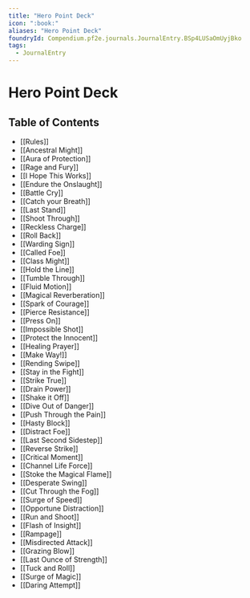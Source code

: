 ```yaml
---
title: "Hero Point Deck"
icon: ":book:"
aliases: "Hero Point Deck"
foundryId: Compendium.pf2e.journals.JournalEntry.BSp4LUSaOmUyjBko
tags:
  - JournalEntry
---
```


# Hero Point Deck

## Table of Contents

- [[Rules]]
- [[Ancestral Might]]
- [[Aura of Protection]]
- [[Rage and Fury]]
- [[I Hope This Works]]
- [[Endure the Onslaught]]
- [[Battle Cry]]
- [[Catch your Breath]]
- [[Last Stand]]
- [[Shoot Through]]
- [[Reckless Charge]]
- [[Roll Back]]
- [[Warding Sign]]
- [[Called Foe]]
- [[Class Might]]
- [[Hold the Line]]
- [[Tumble Through]]
- [[Fluid Motion]]
- [[Magical Reverberation]]
- [[Spark of Courage]]
- [[Pierce Resistance]]
- [[Press On]]
- [[Impossible Shot]]
- [[Protect the Innocent]]
- [[Healing Prayer]]
- [[Make Way!]]
- [[Rending Swipe]]
- [[Stay in the Fight]]
- [[Strike True]]
- [[Drain Power]]
- [[Shake it Off]]
- [[Dive Out of Danger]]
- [[Push Through the Pain]]
- [[Hasty Block]]
- [[Distract Foe]]
- [[Last Second Sidestep]]
- [[Reverse Strike]]
- [[Critical Moment]]
- [[Channel Life Force]]
- [[Stoke the Magical Flame]]
- [[Desperate Swing]]
- [[Cut Through the Fog]]
- [[Surge of Speed]]
- [[Opportune Distraction]]
- [[Run and Shoot]]
- [[Flash of Insight]]
- [[Rampage]]
- [[Misdirected Attack]]
- [[Grazing Blow]]
- [[Last Ounce of Strength]]
- [[Tuck and Roll]]
- [[Surge of Magic]]
- [[Daring Attempt]]